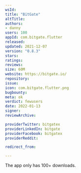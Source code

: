 ```yaml
---
wsId: 
title: "BitGate"
altTitle: 
authors:
- danny
users: 100
appId: com.bitgate.flutter
released: 
updated: 2021-12-07
version: "0.8.3"
stars: 
ratings: 
reviews: 
size: 60M
website: https://bitgate.io/
repository: 
issue: 
icon: com.bitgate.flutter.png
bugbounty: 
meta: ok
verdict: fewusers
date: 2022-01-13
signer: 
reviewArchive:

providerTwitter: bitgatex
providerLinkedIn: bitgate
providerFacebook: bitgatex
providerReddit: 

redirect_from:

---
```


The app only has 100+ downloads. 